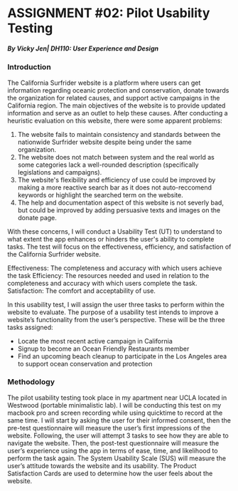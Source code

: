 # ASSIGNMENT #02: Pilot Usability Testing
##### _By Vicky Jen| DH110: User Experience and Design_

### Introduction
The California Surfrider website is a platform where users can get information regarding oceanic protection and conservation, donate towards the organization for related causes, and support active campaigns in the California region. The main objectives of the website is to provide updated information and serve as an outlet to help these causes. After conducting a heuristic evaluation on this website, there were some apparent problems: 

1. The website fails to maintain consistency and standards between the nationwide Surfrider website despite being under the same organization. 
2. The website does not match between system and the real world as some categories lack a well-rounded description (specifically legislations and campaigns).
3. The website's flexibility and efficiency of use could be improved by making a more reactive search bar as it does not auto-reccomend keywords or highlight the searched term on the website. 
4. The help and documentation aspect of this website is not severly bad, but could be improved by adding persuasive texts and images on the donate page.   

With these concerns, I will conduct a Usability Test (UT) to understand to what extent the app enhances or hinders the user's ability to complete tasks. The test will focus on the effectiveness, efficiency, and satisfaction of the California Surfrider website. 

Effectiveness: The completeness and accuracy with which users achieve the task
Efficiency: The resources needed and used in relation to the completeness and accuracy with which users complete the task.
Satisfaction: The comfort and acceptability of use.

In this usability test, I will assign the user three tasks to perform within the website to evaluate. The purpose of a usability test intends to improve a website’s functionality from the user’s perspective. These will be the three tasks assigned:

- Locate the most recent active campaign in California 
- Signup to become an Ocean Friendly Restaurants member
- Find an upcoming beach cleanup to participate in the Los Angeles area to support ocean conservation and protection

### Methodology 
The pilot usability testing took place in my apartment near UCLA located in Westwood (portable minimalistic lab). I will be conducting this test on my macbook pro and screen recording while using quicktime to record at the same time. I will start by asking the user for their informed consent, then the pre-test questionnaire will measure the user’s first impressions of the website. Following, the user will attempt 3 tasks to see how they are able to navigate the website. Then, the post-test questionnaire will measure the user’s experience using the app in terms of ease, time, and likelihood to perform the task again. The System Usability Scale (SUS) will measure the user’s attitude towards the website and its usability. The Product Satisfaction Cards are used to determine how the user feels about the website.
